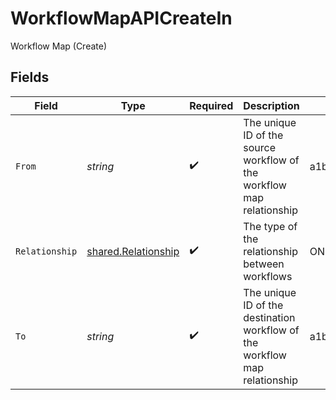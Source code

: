 # WorkflowMapAPICreateIn

Workflow Map (Create)


## Fields

| Field                                                                      | Type                                                                       | Required                                                                   | Description                                                                | Example                                                                    |
| -------------------------------------------------------------------------- | -------------------------------------------------------------------------- | -------------------------------------------------------------------------- | -------------------------------------------------------------------------- | -------------------------------------------------------------------------- |
| `From`                                                                     | *string*                                                                   | :heavy_check_mark:                                                         | The unique ID of the source workflow of the workflow map relationship      | a1b2c3d4                                                                   |
| `Relationship`                                                             | [shared.Relationship](../../../pkg/models/shared/relationship.md)          | :heavy_check_mark:                                                         | The type of the relationship between workflows                             | ONE_TO_MANY                                                                |
| `To`                                                                       | *string*                                                                   | :heavy_check_mark:                                                         | The unique ID of the destination workflow of the workflow map relationship | a1b2c3d4                                                                   |
